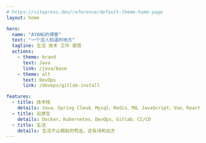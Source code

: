 ```yaml
---
# https://vitepress.dev/reference/default-theme-home-page
layout: home

hero:
  name: "AYANG的博客"
  text: "一个没人知道的地方"
  tagline: 生活 技术 工作 感悟
  actions:
    - theme: brand
      text: Java
      link: /java/base
    - theme: alt
      text: DevOps
      link: /devops/gitlab-install

features:
  - title: 技术栈
    details: Java、Spring Cloud、Mysql、Redis、MQ、JavaScript、Vue、React
  - title: 云原生
    details: Docker、Kubernetes、DevOps、Gitlab、CI/CD
  - title: 生活
    details: 生活不止眼前的苟且，还有诗和远方
---
```

